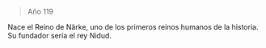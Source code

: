 > Año 119

Nace el Reino de Närke, uno de los primeros reinos humanos de la historia. Su fundador sería el rey Nidud.